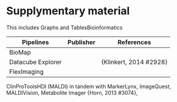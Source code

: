 # Supplymentary material
This includes Graphs and TablesBioinformatics 

Pipelines|Publisher|References
--- | --- | ---
BioMap | 
Datacube Explorer | | {Klinkert, 2014 #2928}
FlexImaging | | 
ClinProToolsHDI (MALDI) in tandem with MarkerLynx, ImageQuest, MALDIVision, Metabolite Imager {Horn, 2013 #3074},